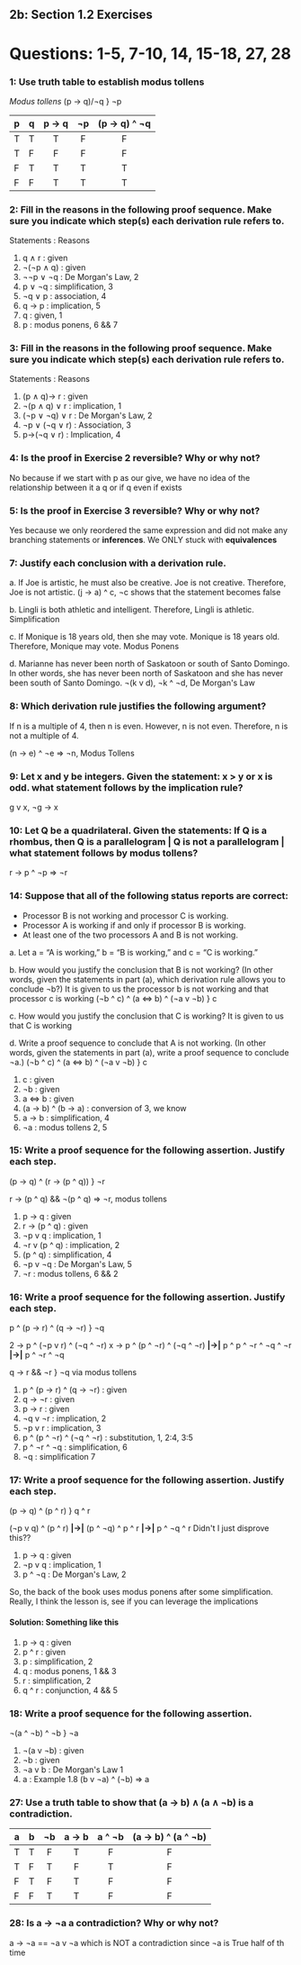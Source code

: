 ## 2b: Section 1.2 Exercises
# Questions: 1-5, 7-10, 14, 15-18, 27, 28

### 1: Use truth table to establish modus tollens
*Modus tollens* (p -> q)/¬q } ¬p

|p|q|p -> q|¬p|(p -> q) ^ ¬q|
|-|-|:----:|:-:|:----------:|
|T|T|T|F|F|
|T|F|F|F|F|
|F|T|T|T|T|
|F|F|T|T|T|

### 2: Fill in the reasons in the following proof sequence. Make sure you indicate which step(s) each derivation rule refers to.
Statements : Reasons
1. q ∧ r : given 
2. ¬(¬p ∧ q) : given 
3. ¬¬p ∨ ¬q : De Morgan's Law, 2
4. p ∨ ¬q : simplification, 3
5. ¬q ∨ p : association, 4
6. q → p  : implication, 5
7. q : given, 1
8. p : modus ponens, 6 && 7

### 3: Fill in the reasons in the following proof sequence. Make sure you indicate which step(s) each derivation rule refers to.  
Statements : Reasons
1. (p ∧ q)→ r : given
2. ¬(p ∧ q) ∨ r : implication, 1
3. (¬p ∨ ¬q) ∨ r : De Morgan's Law, 2
4. ¬p ∨ (¬q ∨ r) : Association, 3
5. p→(¬q ∨ r) : Implication, 4

### 4: Is the proof in Exercise 2 reversible? Why or why not?
No because if we start with p as our give, we have no idea of the relationship between it a q or if q even if exists

### 5: Is the proof in Exercise 3 reversible? Why or why not?
Yes because we only reordered the same expression and did not make any branching statements or **inferences**. We ONLY stuck with **equivalences**

### 7: Justify each conclusion with a derivation rule.
a. If Joe is artistic, he must also be creative. Joe is not creative. Therefore, Joe is not artistic.
(j -> a) ^ c, ¬c shows that the statement becomes false

b. Lingli is both athletic and intelligent. Therefore, Lingli is athletic.
Simplification

c. If Monique is 18 years old, then she may vote. Monique is 18 years old. Therefore, Monique may vote.
Modus Ponens

d. Marianne has never been north of Saskatoon or south of Santo Domingo. In other words, she has never been north of Saskatoon and she has never been south of Santo Domingo.
¬(k v d), ¬k ^ ¬d, De Morgan's Law

### 8: Which derivation rule justifies the following argument?
If n is a multiple of 4, then n is even. However, n is not even. Therefore, n is not a
multiple of 4.

(n -> e) ^ ¬e => ¬n, Modus Tollens

### 9: Let x and y be integers. Given the statement: x > y or x is odd. what statement follows by the implication rule?
g v x, ¬g -> x

### 10: Let Q be a quadrilateral. Given the statements: If Q is a rhombus, then Q is a parallelogram | Q is not a parallelogram | what statement follows by modus tollens?
r -> p ^ ¬p => ¬r

### 14: Suppose that all of the following status reports are correct:
- Processor B is not working and processor C is working.
- Processor A is working if and only if processor B is working.
- At least one of the two processors A and B is not working.

a. Let a = “A is working,” b = “B is working,” and c = “C is working.”

b. How would you justify the conclusion that B is not working? (In other words, given the statements in part (a), which derivation rule allows you to conclude ¬b?)
It is given to us the processor b is not working and that processor c is working
(¬b ^ c) ^ (a <=> b) ^ (¬a v ¬b) } c

c. How would you justify the conclusion that C is working?
It is given to us that C is working

d. Write a proof sequence to conclude that A is not working. (In other words, given the statements in part (a), write a proof sequence to conclude ¬a.)
(¬b ^ c) ^ (a <=> b) ^ (¬a v ¬b) } c

1. c : given
2. ¬b : given
3. a <=> b : given
4. (a -> b) ^ (b -> a) : conversion of 3, we know
5. a -> b : simplification, 4
6. ¬a : modus tollens 2, 5

### 15: Write a proof sequence for the following assertion. Justify each step.
(p -> q) ^ (r -> (p ^ q)) } ¬r

r -> (p ^ q) && ¬(p ^ q) => ¬r, modus tollens 

1. p -> q : given
2. r -> (p ^ q) : given
3. ¬p v q : implication, 1
4. ¬r v (p ^ q) : implication, 2
5. (p ^ q) : simplification, 4
6. ¬p v ¬q : De Morgan's Law, 5
7. ¬r : modus tollens, 6 && 2

### 16: Write a proof sequence for the following assertion. Justify each step.
p ^ (p -> r) ^ (q -> ¬r) } ¬q

2 -> p ^ (¬p v r) ^ (¬q ^ ¬r) 
x -> p ^ (p ^ ¬r) ^ (¬q ^ ¬r) **|->|** p ^ p ^ ¬r ^ ¬q ^ ¬r **|->|** p ^ ¬r ^ ¬q

q -> r && ¬r } ¬q via modus tollens

1. p ^ (p -> r) ^ (q -> ¬r) : given
2. q -> ¬r : given
3. p -> r : given
4. ¬q v ¬r : implication, 2
5. ¬p v r : implication, 3
6. p ^ (p ^ ¬r) ^ (¬q ^ ¬r) : substitution, 1, 2:4, 3:5
7. p ^ ¬r ^ ¬q : simplification, 6
8. ¬q : simplification 7

### 17: Write a proof sequence for the following assertion. Justify each step.
(p -> q) ^ (p ^ r) } q ^ r

(¬p v q) ^ (p ^ r) **|->|** (p ^ ¬q) ^ p ^ r **|->|** p ^ ¬q ^ r
Didn't I just disprove this??

1. p -> q : given
2. ¬p v q : implication, 1
3. p ^ ¬q : De Morgan's Law, 2

So, the back of the book uses modus ponens after some simplification. Really, I think the lesson is, see if you can leverage the implications
#### Solution: Something like this
1. p -> q : given
2. p ^ r : given
3. p : simplification, 2
4. q : modus ponens, 1 && 3
5. r : simplification, 2
6. q ^ r : conjunction, 4 && 5

### 18: Write a proof sequence for the following assertion.
¬(a ^ ¬b) ^ ¬b } ¬a

1. ¬(a v ¬b) : given
2. ¬b : given
3. ¬a v b : De Morgan's Law 1
4. a : Example 1.8 (b v ¬a) ^ (¬b) => a

### 27: Use a truth table to show that (a → b) ∧ (a ∧ ¬b) is a contradiction.
|a|b|¬b|a → b|a ^ ¬b|(a → b) ^ (a ^ ¬b)|
|-|-|:-:|:--:|:----:|:----------------:|
|T|T|F|T|F|F|
|T|F|T|F|T|F|
|F|T|F|T|F|F|
|F|F|T|T|F|F|

### 28: Is a → ¬a a contradiction? Why or why not?
a → ¬a == ¬a v ¬a which is NOT a contradiction since ¬a is True half of th time